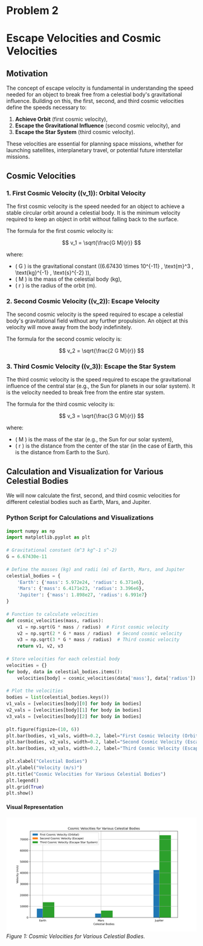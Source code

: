 # Problem 2
# Escape Velocities and Cosmic Velocities

## Motivation
The concept of escape velocity is fundamental in understanding the speed needed for an object to break free from a celestial body's gravitational influence. Building on this, the first, second, and third cosmic velocities define the speeds necessary to:
1. **Achieve Orbit** (first cosmic velocity),
2. **Escape the Gravitational Influence** (second cosmic velocity), and
3. **Escape the Star System** (third cosmic velocity).

These velocities are essential for planning space missions, whether for launching satellites, interplanetary travel, or potential future interstellar missions.

## Cosmic Velocities
### 1. **First Cosmic Velocity** (\(v_1\)): Orbital Velocity
The first cosmic velocity is the speed needed for an object to achieve a stable circular orbit around a celestial body. It is the minimum velocity required to keep an object in orbit without falling back to the surface.

The formula for the first cosmic velocity is:

$$ v_1 = \sqrt{\frac{G M}{r}} $$

where:
- \( G \) is the gravitational constant (\(6.67430 \times 10^{-11} \, \text{m}^3 \, \text{kg}^{-1} \, \text{s}^{-2} \)),
- \( M \) is the mass of the celestial body (kg),
- \( r \) is the radius of the orbit (m).

### 2. **Second Cosmic Velocity** (\(v_2\)): Escape Velocity
The second cosmic velocity is the speed required to escape a celestial body's gravitational field without any further propulsion. An object at this velocity will move away from the body indefinitely.

The formula for the second cosmic velocity is:

$$ v_2 = \sqrt{\frac{2 G M}{r}} $$

### 3. **Third Cosmic Velocity** (\(v_3\)): Escape the Star System
The third cosmic velocity is the speed required to escape the gravitational influence of the central star (e.g., the Sun for planets in our solar system). It is the velocity needed to break free from the entire star system.

The formula for the third cosmic velocity is:

$$ v_3 = \sqrt{\frac{3 G M}{r}} $$

where:
- \( M \) is the mass of the star (e.g., the Sun for our solar system),
- \( r \) is the distance from the center of the star (in the case of Earth, this is the distance from Earth to the Sun).

## Calculation and Visualization for Various Celestial Bodies
We will now calculate the first, second, and third cosmic velocities for different celestial bodies such as Earth, Mars, and Jupiter.

### Python Script for Calculations and Visualizations

```python
import numpy as np
import matplotlib.pyplot as plt

# Gravitational constant (m^3 kg^-1 s^-2)
G = 6.67430e-11

# Define the masses (kg) and radii (m) of Earth, Mars, and Jupiter
celestial_bodies = {
    'Earth': {'mass': 5.972e24, 'radius': 6.371e6},
    'Mars': {'mass': 6.4171e23, 'radius': 3.396e6},
    'Jupiter': {'mass': 1.898e27, 'radius': 6.991e7}
}

# Function to calculate velocities
def cosmic_velocities(mass, radius):
    v1 = np.sqrt(G * mass / radius)  # First cosmic velocity
    v2 = np.sqrt(2 * G * mass / radius)  # Second cosmic velocity
    v3 = np.sqrt(3 * G * mass / radius)  # Third cosmic velocity
    return v1, v2, v3

# Store velocities for each celestial body
velocities = {}
for body, data in celestial_bodies.items():
    velocities[body] = cosmic_velocities(data['mass'], data['radius'])

# Plot the velocities
bodies = list(celestial_bodies.keys())
v1_vals = [velocities[body][0] for body in bodies]
v2_vals = [velocities[body][1] for body in bodies]
v3_vals = [velocities[body][2] for body in bodies]

plt.figure(figsize=(10, 6))
plt.bar(bodies, v1_vals, width=0.2, label="First Cosmic Velocity (Orbital)", align='center')
plt.bar(bodies, v2_vals, width=0.2, label="Second Cosmic Velocity (Escape)", align='edge')
plt.bar(bodies, v3_vals, width=0.2, label="Third Cosmic Velocity (Escape Star System)", align='edge')

plt.xlabel("Celestial Bodies")
plt.ylabel("Velocity (m/s)")
plt.title("Cosmic Velocities for Various Celestial Bodies")
plt.legend()
plt.grid(True)
plt.show()
```

#### **Visual Representation**
![alt text](Cosmic_Velocities_for_Various_Celestial_Bodies.png)
*Figure 1: Cosmic Velocities for Various Celestial Bodies.*